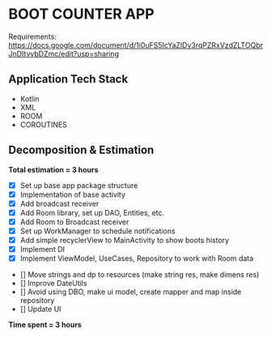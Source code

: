 # BOOT COUNTER APP

Requirements:
https://docs.google.com/document/d/1i0uFS5IcYaZIDv3rqPZRxVzdZLTOQbrJnDItvvbDZmc/edit?usp=sharing

## Application Tech Stack
- Kotlin
- XML
- ROOM
- COROUTINES

## Decomposition & Estimation

**Total estimation = 3 hours**
 - [x] Set up base app package structure
 - [x] Implementation of base activity
 - [x] Add broadcast receiver
 - [x] Add Room library, set up DAO, Entities, etc.
 - [x] Add Room to Broadcast receiver
 - [x] Set up WorkManager to schedule notifications
 - [x] Add simple recyclerView to MainActivity to show boots history
 - [x] Implement DI
 - [x] Implement ViewModel, UseCases, Repository to work with Room data
 - [] Move strings and dp to resources (make string res, make dimens res)
 - [] Improve DateUtils
 - [] Avoid using DBO, make ui model, create mapper and map inside repository
 - [] Update UI

**Time spent = 3 hours**